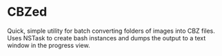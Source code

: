 # CBZed

Quick, simple utility for batch converting folders of images into CBZ files. Uses NSTask to create bash instances and dumps the output to a text window in the progress view. 
